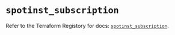 # `spotinst_subscription`

Refer to the Terraform Registory for docs: [`spotinst_subscription`](https://registry.terraform.io/providers/spotinst/spotinst/1.132.0/docs/resources/subscription).
